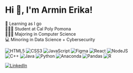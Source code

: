 
# Hi 👋, I'm Armin Erika!

🌱 Learning as I go <br/>
👩🏻‍🎓 Student at Cal Poly Pomona <br/>
👩🏻‍💻 Majoring in Computer Science <br/>
💻 Minoring in Data Science + Cybersecurity <br/>

<!-- Badges from https://github.com/Ileriayo/markdown-badges -->
![HTML5](https://img.shields.io/badge/html5-%23E34F26.svg?style=for-the-badge&logo=html5&logoColor=white)
![CSS3](https://img.shields.io/badge/css3-%231572B6.svg?style=for-the-badge&logo=css3&logoColor=white)
![JavaScript](https://img.shields.io/badge/javascript-%23323330.svg?style=for-the-badge&logo=javascript&logoColor=%23F7DF1E)
![Figma](https://img.shields.io/badge/figma-%23F24E1E.svg?style=for-the-badge&logo=figma&logoColor=white)
![React](https://img.shields.io/badge/react-%2320232a.svg?style=for-the-badge&logo=react&logoColor=%2361DAFB)
![NodeJS](https://img.shields.io/badge/node.js-6DA55F?style=for-the-badge&logo=node.js&logoColor=white) <br/>
![C++](https://img.shields.io/badge/c++-%2300599C.svg?style=for-the-badge&logo=c%2B%2B&logoColor=white)
![Java](https://img.shields.io/badge/java-%23ED8B00.svg?style=for-the-badge&logo=openjdk&logoColor=white)
![Python](https://img.shields.io/badge/python-3670A0?style=for-the-badge&logo=python&logoColor=ffdd54)
![Anaconda](https://img.shields.io/badge/Anaconda-%2344A833.svg?style=for-the-badge&logo=anaconda&logoColor=white)
![Pandas](https://img.shields.io/badge/pandas-%23150458.svg?style=for-the-badge&logo=pandas&logoColor=white)
![R](https://img.shields.io/badge/r-%23276DC3.svg?style=for-the-badge&logo=r&logoColor=white) <br/>

<!-- Links -->
[![LinkedIn](https://img.shields.io/badge/linkedin-%230077B5.svg?style=for-the-badge&logo=linkedin&logoColor=white)](https://linkedin.com/in/arminerika)

<!-- Other Links
[![Linktree](https://img.shields.io/badge/linktree-1de9b6?style=for-the-badge&logo=linktree&logoColor=white)](https://linktr.ee/msbny) <br><br/>

<a href="mailto:arminerika@gmail.com"><img src="https://cdn-icons-png.freepik.com/512/7037/7037707.png" alt="MailTo" width="3%" height="auto"></a>
<a href="https://throne.com/msbny"><img src="https://cdn-icons-png.freepik.com/256/7037/7037690.png" alt="Throne" width="3%" height="auto"></a>
<a href="https://tr.ee/pLabuoLQsa"><img src="https://cdn-icons-png.freepik.com/256/7037/7037712.png" alt="Coffee" width="3%" height="auto"></a> <br/>
-->
 
<!-- GitHub stats from https://github.com/anuraghazra/github-readme-stats
![](https://github-readme-stats.vercel.app/api?username=arminerika&theme=holi&rank_icon=github&hide_border=true&show_icons=true&include_all_commits=true&count_private=true) <br/>
![](https://github-readme-streak-stats.herokuapp.com/?user=arminerika&theme=holi-theme&hide_border=true&ring_color=blue) <br/>
![](https://github-readme-stats.vercel.app/api/top-langs/?username=arminerika&theme=holi&hide_border=true&layout=compact) <br/>
-->

<!-- View Counter
[![](https://visitcount.itsvg.in/api?id=arminerika&label=View%20Count&pretty=false&icon=7&color=1)](https://visitcount.itsvg.in) <br/>
-->



<!--
**arminerika/arminerika** is a ✨ _special_ ✨ repository because its `README.md` (this file) appears on your GitHub profile.

Here are some ideas to get you started:

- 🔭 I’m currently working on ...
- 🌱 I’m currently learning ...
- 👯 I’m looking to collaborate on ...
- 🤔 I’m looking for help with ...
- 💬 Ask me about ... 
- 📫 How to reach me: ...
- 😄 Pronouns: ... 
- ⚡ Fun fact: ...
-->




<!--
# 💫 About Me:
<br>

## 🌐 Socials:
[![Twitch](https://img.shields.io/badge/Twitch-%239146FF.svg?logo=Twitch&logoColor=white)](https://twitch.tv/msbny) 

# 💻 Tech Stack:
![C++](https://img.shields.io/badge/c++-%2300599C.svg?style=for-the-badge&logo=c%2B%2B&logoColor=white)
# 📊 GitHub Stats:
![](https://github-readme-stats.vercel.app/api?username=arminerika&theme=dark&hide_border=false&include_all_commits=false&count_private=false)<br/>
![](https://github-readme-streak-stats.herokuapp.com/?user=arminerika&theme=dark&hide_border=false)<br/>
![](https://github-readme-stats.vercel.app/api/top-langs/?username=arminerika&theme=dark&hide_border=false&include_all_commits=false&count_private=false&layout=compact)

### ✍️ Random Dev Quote
![](https://quotes-github-readme.vercel.app/api?type=horizontal&theme=tokyonight)

### 😂 Random Dev Meme
<img src='https://randommeme-five.vercel.app/' style="height: 400px;"/>

---
[![](https://visitcount.itsvg.in/api?id=arminerika&icon=7&color=1)](https://visitcount.itsvg.in)

<!-- Proudly created with GPRM ( https://gprm.itsvg.in ) -->
